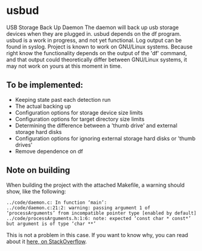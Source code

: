 usbud
=====

USB Storage Back Up Daemon
The daemon will back up usb storage devices when they are plugged in.
usbud depends on the df program.
usbud is a work in progress, and not yet functional.
Log output can be found in syslog.
Project is known to work on GNU/Linux systems. Because right know the functionality depends on the output of the 'df' command, and that output could theoretically differ between GNU/Linux systems, it may not work on yours at this moment in time.

## To be implemented:
- Keeping state past each detection run
- The actual backing up
- Configuration options for storage device size limits
- Configuration options for target directory size limits
- Determining the difference between a 'thumb drive' and external storage hard disks
- Configuration options for ignoring external storage hard disks or 'thumb drives'
- Remove dependence on df

## Note on building
When building the project with the attached Makefile, a warning should show, like the following:

    ../code/daemon.c: In function ‘main’:
    ../code/daemon.c:21:2: warning: passing argument 1 of ‘processArguments’ from incompatible pointer type [enabled by default]
    ../code/processArguments.h:1:6: note: expected ‘const char * const*’ but argument is of type ‘char **’

This is not a problem in this case. If you want to know why, you can read about it [here, on StackOverflow](http://stackoverflow.com/questions/12992407/warning-when-passing-non-const-parameter-to-a-function-that-expects-const-parame).
